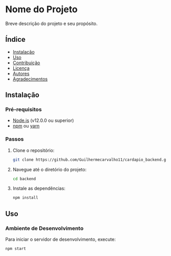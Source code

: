 # Nome do Projeto

Breve descrição do projeto e seu propósito.

## Índice

- [Instalação](#instalação)
- [Uso](#uso)
- [Contribuição](#contribuição)
- [Licença](#licença)
- [Autores](#autores)
- [Agradecimentos](#agradecimentos)

## Instalação

### Pré-requisitos

- [Node.js](https://nodejs.org/) (v12.0.0 ou superior)
- [npm](https://www.npmjs.com/) ou [yarn](https://yarnpkg.com/)

### Passos

1. Clone o repositório:
   ```bash
   git clone https://github.com/Guilhermecarvalho11/cardapio_backend.git
   ```
2. Navegue até o diretório do projeto:
   ```bash
   cd backend
   ```
3. Instale as dependências:
   ```bash
   npm install
   ```

## Uso

### Ambiente de Desenvolvimento

Para iniciar o servidor de desenvolvimento, execute:

```bash
npm start
```
